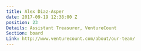 ```yaml
---
title: Alex Diaz-Asper
date: 2017-09-19 12:38:00 Z
position: 23
Details: Assistant Treasurer, VentureCount
Section: board
Link: http://www.venturecount.com/about/our-team/
---
```


